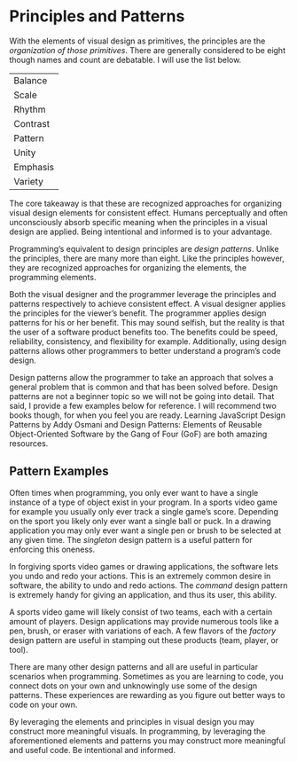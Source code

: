# Principles and Patterns

With the elements of visual design as primitives, the principles are the *organization of those primitives*. There are generally considered to be eight though names and count are debatable. I will use the list below.

<table>
  <tr>
    <td>Balance</td>
  </tr>
  <tr>
    <td>Scale</td>
  </tr>
  <tr>
    <td>Rhythm</td>
  </tr>
  <tr>
    <td>Contrast</td>
  </tr>
  <tr>
    <td>Pattern</td>
  </tr>
  <tr>
    <td>Unity</td>
  </tr>
  <tr>
    <td>Emphasis</td>
  </tr>
  <tr>
    <td>Variety</td>
  </tr>
</table>

The core takeaway is that these are recognized approaches for organizing visual design elements for consistent effect. Humans perceptually and often unconsciously absorb specific meaning when the principles in a visual design are applied. Being intentional and informed is to your advantage.

Programming’s equivalent to design principles are *design patterns*. Unlike the principles, there are many more than eight. Like the principles however, they are recognized approaches for organizing the elements, the programming elements.

Both the visual designer and the programmer leverage the principles and patterns respectively to achieve consistent effect. A visual designer applies the principles for the viewer’s benefit. The programmer applies design patterns for his or her benefit. This may sound selfish, but the reality is that the user of a software product benefits too. The benefits could be speed, reliability, consistency, and flexibility for example. Additionally, using design patterns allows other programmers to better understand a program’s code design.

Design patterns allow the programmer to take an approach that solves a general problem that is common and that has been solved before. Design patterns are not a beginner topic so we will not be going into detail. That said, I provide a few examples below for reference. I will recommend two books though, for when you feel you are ready. Learning JavaScript Design Patterns by Addy Osmani and Design Patterns: Elements of Reusable Object-Oriented Software by the Gang of Four (GoF) are both amazing resources.

## Pattern Examples

Often times when programming, you only ever want to have a single instance of a type of object exist in your program. In a sports video game for example you usually only ever track a single game’s score. Depending on the sport you likely only ever want a single ball or puck. In a drawing application you may only ever want a single pen or brush to be selected at any given time. The *singleton* design pattern is a useful pattern for enforcing this oneness.

In forgiving sports video games or drawing applications, the software lets you undo and redo your actions. This is an extremely common desire in software, the ability to undo and redo actions. The *command* design pattern is extremely handy for giving an application, and thus its user, this ability.

A sports video game will likely consist of two teams, each with a certain amount of players. Design applications may provide numerous tools like a pen, brush, or eraser with variations of each. A few flavors of the *factory* design pattern are useful in stamping out these products (team, player, or tool).

There are many other design patterns and all are useful in particular scenarios when programming. Sometimes as you are learning to code, you connect dots on your own and unknowingly use some of the design patterns. These experiences are rewarding as you figure out better ways to code on your own.

By leveraging the elements and principles in visual design you may construct more meaningful visuals. In programming, by leveraging the aforementioned elements and patterns you may construct more meaningful and useful code. Be intentional and informed.
